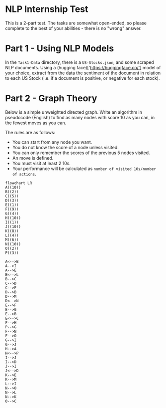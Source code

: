 # NLP Internship Test
This is a 2-part test. The tasks are somewhat open-ended, so please complete to the best of your abilities - there is no "wrong" answer.

# Part 1 - Using NLP Models
In the `Task1-Data` directory, there is a `US-Stocks.json`, and some scraped NLP documents. Using a (hugging face)['https://huggingface.co/'] model of your choice, extract from the data the sentiment of the document in relation to each US Stock (i.e. if a document is positive, or negative for each stock).

# Part 2 - Graph Theory

Below is a simple unweighted directed graph. Write an algorithm in pseudocode (English) to find as many nodes with score 10 as you can, in the fewest moves as you can.

The rules are as follows:
- You can start from any node you want.
- You do not know the score of a node unless visited.
- You can only remember the scores of the previous 5 nodes visited.
- An move is defined.
- You must visit at least 2 10s.
- Your performance will be calculated as `number of visited 10s/number of actions`.

```mermaid
flowchart LR
A((10))
B((2))
C((5))
D((3))
E((1))
F((9))
G((4))
H((10))
I((1))
J((10))
K((8))
L((4))
M((6))
N((10))
O((2))
P((3))

A<-->B
A-->I
A-->E
B<-->L
B-->C
C-->D
C-->F
D-->B
D-->M
D<-->N
E-->F
E-->G
E-->B
E<-->C
F-->H
P-->G
F-->N
F-->O
G-->I
G-->J
H-->A
H<-->P
I-->J
I-->D
J-->I
J<-->D
K-->E
K-->M
L-->I
N-->O
N-->L
N-->K
O-->C
```
